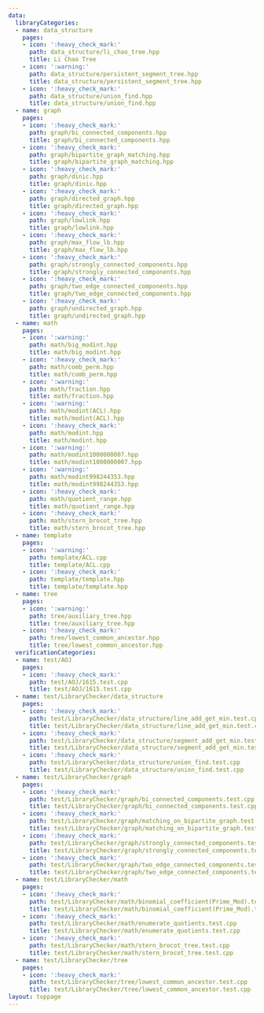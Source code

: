 ```yaml
---
data:
  libraryCategories:
  - name: data_structure
    pages:
    - icon: ':heavy_check_mark:'
      path: data_structure/li_chao_tree.hpp
      title: Li Chao Tree
    - icon: ':warning:'
      path: data_structure/persistent_segment_tree.hpp
      title: data_structure/persistent_segment_tree.hpp
    - icon: ':heavy_check_mark:'
      path: data_structure/union_find.hpp
      title: data_structure/union_find.hpp
  - name: graph
    pages:
    - icon: ':heavy_check_mark:'
      path: graph/bi_connected_components.hpp
      title: graph/bi_connected_components.hpp
    - icon: ':heavy_check_mark:'
      path: graph/bipartite_graph_matching.hpp
      title: graph/bipartite_graph_matching.hpp
    - icon: ':heavy_check_mark:'
      path: graph/dinic.hpp
      title: graph/dinic.hpp
    - icon: ':heavy_check_mark:'
      path: graph/directed_graph.hpp
      title: graph/directed_graph.hpp
    - icon: ':heavy_check_mark:'
      path: graph/lowlink.hpp
      title: graph/lowlink.hpp
    - icon: ':heavy_check_mark:'
      path: graph/max_flow_lb.hpp
      title: graph/max_flow_lb.hpp
    - icon: ':heavy_check_mark:'
      path: graph/strongly_connected_components.hpp
      title: graph/strongly_connected_components.hpp
    - icon: ':heavy_check_mark:'
      path: graph/two_edge_connected_components.hpp
      title: graph/two_edge_connected_components.hpp
    - icon: ':heavy_check_mark:'
      path: graph/undirected_graph.hpp
      title: graph/undirected_graph.hpp
  - name: math
    pages:
    - icon: ':warning:'
      path: math/big_modint.hpp
      title: math/big_modint.hpp
    - icon: ':heavy_check_mark:'
      path: math/comb_perm.hpp
      title: math/comb_perm.hpp
    - icon: ':warning:'
      path: math/fraction.hpp
      title: math/fraction.hpp
    - icon: ':warning:'
      path: math/modint(ACL).hpp
      title: math/modint(ACL).hpp
    - icon: ':heavy_check_mark:'
      path: math/modint.hpp
      title: math/modint.hpp
    - icon: ':warning:'
      path: math/modint1000000007.hpp
      title: math/modint1000000007.hpp
    - icon: ':warning:'
      path: math/modint998244353.hpp
      title: math/modint998244353.hpp
    - icon: ':heavy_check_mark:'
      path: math/quotient_range.hpp
      title: math/quotient_range.hpp
    - icon: ':heavy_check_mark:'
      path: math/stern_brocot_tree.hpp
      title: math/stern_brocot_tree.hpp
  - name: template
    pages:
    - icon: ':warning:'
      path: template/ACL.cpp
      title: template/ACL.cpp
    - icon: ':heavy_check_mark:'
      path: template/template.hpp
      title: template/template.hpp
  - name: tree
    pages:
    - icon: ':warning:'
      path: tree/auxiliary_tree.hpp
      title: tree/auxiliary_tree.hpp
    - icon: ':heavy_check_mark:'
      path: tree/lowest_common_ancestor.hpp
      title: tree/lowest_common_ancestor.hpp
  verificationCategories:
  - name: test/AOJ
    pages:
    - icon: ':heavy_check_mark:'
      path: test/AOJ/1615.test.cpp
      title: test/AOJ/1615.test.cpp
  - name: test/LibraryChecker/data_structure
    pages:
    - icon: ':heavy_check_mark:'
      path: test/LibraryChecker/data_structure/line_add_get_min.test.cpp
      title: test/LibraryChecker/data_structure/line_add_get_min.test.cpp
    - icon: ':heavy_check_mark:'
      path: test/LibraryChecker/data_structure/segment_add_get_min.test.cpp
      title: test/LibraryChecker/data_structure/segment_add_get_min.test.cpp
    - icon: ':heavy_check_mark:'
      path: test/LibraryChecker/data_structure/union_find.test.cpp
      title: test/LibraryChecker/data_structure/union_find.test.cpp
  - name: test/LibraryChecker/graph
    pages:
    - icon: ':heavy_check_mark:'
      path: test/LibraryChecker/graph/bi_connected_components.test.cpp
      title: test/LibraryChecker/graph/bi_connected_components.test.cpp
    - icon: ':heavy_check_mark:'
      path: test/LibraryChecker/graph/matching_on_bipartite_graph.test.cpp
      title: test/LibraryChecker/graph/matching_on_bipartite_graph.test.cpp
    - icon: ':heavy_check_mark:'
      path: test/LibraryChecker/graph/strongly_connected_components.test.cpp
      title: test/LibraryChecker/graph/strongly_connected_components.test.cpp
    - icon: ':heavy_check_mark:'
      path: test/LibraryChecker/graph/two_edge_connected_components.test.cpp
      title: test/LibraryChecker/graph/two_edge_connected_components.test.cpp
  - name: test/LibraryChecker/math
    pages:
    - icon: ':heavy_check_mark:'
      path: test/LibraryChecker/math/binomial_coefficient(Prime_Mod).test.cpp
      title: test/LibraryChecker/math/binomial_coefficient(Prime_Mod).test.cpp
    - icon: ':heavy_check_mark:'
      path: test/LibraryChecker/math/enumerate_quotients.test.cpp
      title: test/LibraryChecker/math/enumerate_quotients.test.cpp
    - icon: ':heavy_check_mark:'
      path: test/LibraryChecker/math/stern_brocot_tree.test.cpp
      title: test/LibraryChecker/math/stern_brocot_tree.test.cpp
  - name: test/LibraryChecker/tree
    pages:
    - icon: ':heavy_check_mark:'
      path: test/LibraryChecker/tree/lowest_common_ancestor.test.cpp
      title: test/LibraryChecker/tree/lowest_common_ancestor.test.cpp
layout: toppage
---
```

